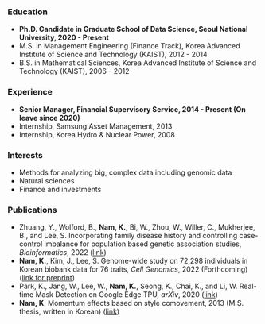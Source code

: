 <!-- You can use the [editor on GitHub](https://github.com/namks/namks.github.io/edit/main/index.md) to maintain and preview the content for your website in Markdown files.

Whenever you commit to this repository, GitHub Pages will run [Jekyll](https://jekyllrb.com/) to rebuild the pages in your site, from the content in your Markdown files. -->

### Education

- **Ph.D. Candidate in Graduate School of Data Science, Seoul National University, 2020 - Present**
- M.S. in Management Engineering (Finance Track), Korea Advanced Institute of Science and Technology (KAIST), 2012 - 2014
- B.S. in Mathematical Sciences, Korea Advanced Institute of Science and Technology (KAIST), 2006 - 2012

### Experience

- **Senior Manager, Financial Supervisory Service, 2014 - Present (On leave since 2020)**
- Internship, Samsung Asset Management, 2013
- Internship, Korea Hydro & Nuclear Power, 2008

### Interests

- Methods for analyzing big, complex data including genomic data
- Natural sciences
- Finance and investments

### Publications

- Zhuang, Y., Wolford, B., **Nam, K.**, Bi, W., Zhou, W., Willer, C., Mukherjee, B., and Lee, S. Incorporating family disease history and controlling case-control imbalance for population based genetic association studies, _Bioinformatics_, 2022 ([link](https://doi.org/10.1093/bioinformatics/btac459))
- **Nam, K.**, Kim, J., Lee, S. Genome-wide study on 72,298 individuals in Korean biobank data for 76 traits, _Cell Genomics_, 2022 (Forthcoming) ([link for preprint](https://www.medrxiv.org/content/10.1101/2022.02.23.22271389v1))
- Park, K., Jang, W., Lee, W., **Nam, K.**, Seong, K., Chai, K., and Li, W. Real-time Mask Detection on Google Edge TPU, _arXiv_, 2020 ([link](https://arxiv.org/abs/2010.04427))
- **Nam, K**. Momentum effects based on style comovement, 2013 (M.S. thesis, written in Korean) ([link](http://library.kaist.ac.kr/search/detail/view.do?bibCtrlNo=569786&flag=dissertation))

<!-- Markdown is a lightweight and easy-to-use syntax for styling your writing. It includes conventions for

```markdown
Syntax highlighted code block

# Header 1
## Header 2
### Header 3

- Bulleted
- List

1. Numbered
2. List

**Bold** and _Italic_ and `Code` text

[Link](url) and ![Image](src)
```

For more details see [GitHub Flavored Markdown](https://guides.github.com/features/mastering-markdown/). -->
<!-- 
### Jekyll Themes

Your Pages site will use the layout and styles from the Jekyll theme you have selected in your [repository settings](https://github.com/namks/namks.github.io/settings). The name of this theme is saved in the Jekyll `_config.yml` configuration file.

### Support or Contact

Having trouble with Pages? Check out our [documentation](https://docs.github.com/categories/github-pages-basics/) or [contact support](https://github.com/contact) and we’ll help you sort it out. -->

